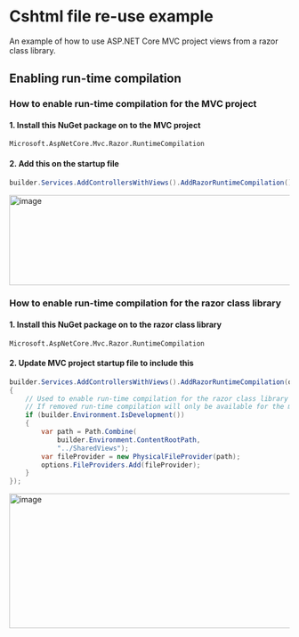 # Cshtml file re-use example

An example of how to use ASP.NET Core MVC project views from a razor class library.

## Enabling run-time compilation

### How to enable run-time compilation for the MVC project
#### 1. Install this NuGet package on to the MVC project
```
Microsoft.AspNetCore.Mvc.Razor.RuntimeCompilation
```

#### 2. Add this on the startup file
```csharp
builder.Services.AddControllersWithViews().AddRazorRuntimeCompilation();
```
<img width="1069" height="162" alt="image" src="https://github.com/user-attachments/assets/7dff6744-8274-4abc-bbed-6faec498d1d7" />

### How to enable run-time compilation for the razor class library
#### 1. Install this NuGet package on to the razor class library
```
Microsoft.AspNetCore.Mvc.Razor.RuntimeCompilation
```

#### 2. Update MVC project startup file to include this
```csharp
builder.Services.AddControllersWithViews().AddRazorRuntimeCompilation(options =>
{
    // Used to enable run-time compilation for the razor class library views.
    // If removed run-time compilation will only be available for the main project.
    if (builder.Environment.IsDevelopment())
    {
        var path = Path.Combine(
            builder.Environment.ContentRootPath,
            "../SharedViews");
        var fileProvider = new PhysicalFileProvider(path);
        options.FileProviders.Add(fileProvider);
    }
});
```
<img width="976" height="242" alt="image" src="https://github.com/user-attachments/assets/d5f22a2c-65e6-498b-9f8e-b4185cef8a74" />
